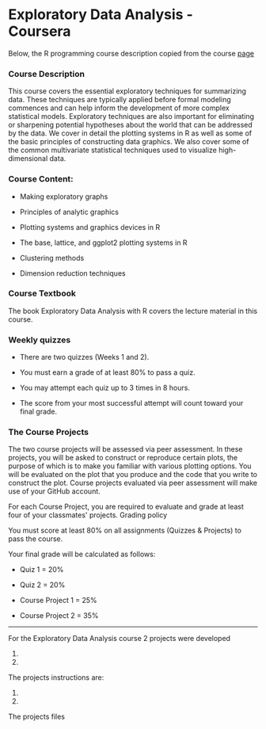 # Exploratory Data Analysis - Coursera

Below, the R programming course description copied from the course [page](https://www.coursera.org/learn/exploratory-data-analysis)


### Course Description

This course covers the essential exploratory techniques for summarizing data. These techniques are typically applied before formal modeling commences and can help inform the development of more complex statistical models. Exploratory techniques are also important for eliminating or sharpening potential hypotheses about the world that can be addressed by the data. We cover in detail the plotting systems in R as well as some of the basic principles of constructing data graphics. We also cover some of the common multivariate statistical techniques used to visualize high-dimensional data.

### Course Content:

- Making exploratory graphs

- Principles of analytic graphics

- Plotting systems and graphics devices in R

- The base, lattice, and ggplot2 plotting systems in R

- Clustering methods

- Dimension reduction techniques

### Course Textbook

The book Exploratory Data Analysis with R covers the lecture material in this course.

### Weekly quizzes

- There are two quizzes (Weeks 1 and 2).

- You must earn a grade of at least 80% to pass a quiz.

- You may attempt each quiz up to 3 times in 8 hours.

- The score from your most successful attempt will count toward your final grade.

### The Course Projects

The two course projects will be assessed via peer assessment. In these projects, you will be asked to construct or reproduce certain plots, the purpose of which is to make you familiar with various plotting options. You will be evaluated on the plot that you produce and the code that you write to construct the plot. Course projects evaluated via peer assessment will make use of your GitHub account. 

For each Course Project, you are required to evaluate and grade at least four of your classmates' projects. 
Grading policy

You must score at least 80% on all assignments (Quizzes & Projects) to pass the course.

Your final grade will be calculated as follows:

- Quiz 1 = 20%

- Quiz 2 = 20%

- Course Project 1 = 25%

- Course Project 2 = 35%

-----------------------------------------------

For the Exploratory Data Analysis course 2 projects were developed

1.
2.

The projects instructions are:

1.
2.

The projects files 
